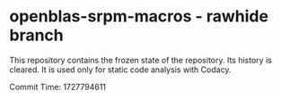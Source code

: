# openblas-srpm-macros - rawhide branch

This repository contains the frozen state of the repository.
Its history is cleared. It is used only for static code
analysis with Codacy.

Commit Time: 1727794611